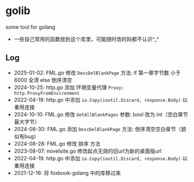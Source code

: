 # golib
some tool for golang

- 一些自己常用的函数放到这个库里，可能随时改的妈都不认识^_^


## Log

- 2025-01-02: FML.go 修改 `DescDelBlankPage` 方法: if 第一章字节数 小于 6000  全清 else 倒序清空
- 2024-10-25: http.go 添加 环境变量代理 `Proxy: http.ProxyFromEnvironment`
- 2022-04-19: http.go 中添加 `io.Copy(ioutil.Discard, response.Body)` 以重用连接
- 2024-10-10: FML.go 修改 `GetAllBlankPages` 参数: bool 改为 int（空白章节最大字节）
- 2024-08-30: FML.go 添加 `DescDelBlankPage` 方法: 倒序清空空白章节（貌似有bug）
- 2024-08-28: FML.go 修改 排序 方法
- 2023-08-07: novelsite.go 修改起点无效的旧url为新的桌面版url
- 2022-04-19: http.go 中添加 `io.Copy(ioutil.Discard, response.Body)` 以重用连接
- 2021-12-16: 将 foxbook-golang 中的库移过来

